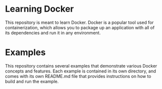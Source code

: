# Learning Docker

This repository is meant to learn Docker. 
Docker is a popular tool used for containerization, which allows you to package up an application with all of its dependencies and run it in any environment.

# Examples

This repository contains several examples that demonstrate various Docker concepts and features. Each example is contained in its own directory, and comes with its own README.md file that provides instructions on how to build and run the example.
